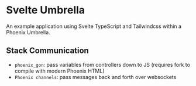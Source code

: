 # Svelte Umbrella

An example application using Svelte TypeScript and Tailwindcss within a Phoenix Umbrella.

## Stack Communication

- `phoenix_gon`: pass variables from controllers down to JS (requires fork to compile with modern Phoenix HTML)
- `Phoenix channels`: pass messages back and forth over websockets
